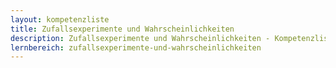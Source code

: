 ```yaml
---
layout: kompetenzliste
title: Zufallsexperimente und Wahrscheinlichkeiten
description: Zufallsexperimente und Wahrscheinlichkeiten - Kompetenzliste
lernbereich: zufallsexperimente-und-wahrscheinlichkeiten
---
```

